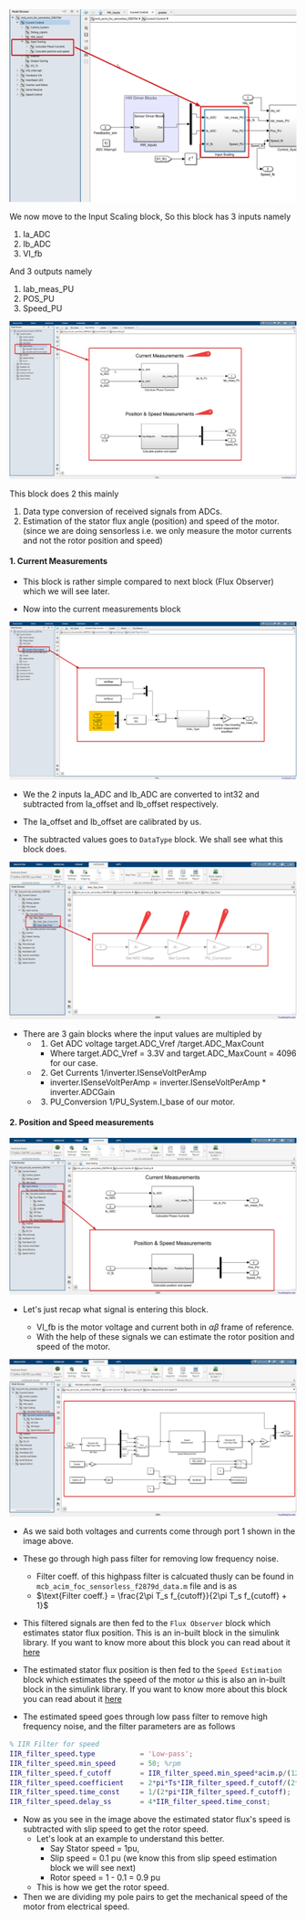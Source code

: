 
![alt text](image-6.png)


We now move to the Input Scaling block, So this block has 3 inputs namely

1. Ia_ADC
2. Ib_ADC
3. VI_fb

And 3 outputs namely
1. Iab_meas_PU
2. POS_PU
3. Speed_PU


![alt text](image-7.png)

This block does 2 this mainly
1. Data type conversion of received signals from ADCs.
2. Estimation of the stator flux angle (position) and speed of the motor. (since we are doing sensorless i.e. we only measure the motor currents and not the rotor position and speed) 

#### 1. Current Measurements

- This block is rather simple compared to next block (Flux Observer) which we will see later.

- Now into the current measurements block

![alt text](image-8.png)

- We the 2 inputs Ia_ADC and Ib_ADC are converted to int32 and subtracted from Ia_offset and Ib_offset respectively.

- The Ia_offset and Ib_offset are calibrated by us. 

- The subtracted values goes to `DataType` block. We shall see what this block does.

![alt text](image-9.png)

- There are 3 gain blocks where the input values are multipled by 
  - 1. Get ADC voltage  target.ADC_Vref /target.ADC_MaxCount
    - Where target.ADC_Vref = 3.3V and target.ADC_MaxCount = 4096 for our case.
  - 2. Get Currents 1/inverter.ISenseVoltPerAmp
    - inverter.ISenseVoltPerAmp = inverter.ISenseVoltPerAmp * inverter.ADCGain
  - 3. PU_Conversion 1/PU_System.I_base of our motor.


#### 2. Position and Speed measurements

![alt text](image-10.png)


- Let's just recap what signal is entering this block.

  - VI_fb is the motor voltage and current both in $\alpha \beta$ frame of reference.
  - With the help of these signals we can estimate the rotor position and speed of the motor.

![alt text](image-11.png)

- As we said both voltages and currents come through port 1 shown in the image above. 
- These go through high pass filter for removing low frequency noise.
  - Filter coeff. of this highpass filter is calcuated thusly can be found in `mcb_acim_foc_sensorless_f2879d_data.m` file and is as 
  - $\text{Filter coeff.} = \frac{2\pi T_s f_{cutoff}}{2\pi T_s f_{cutoff} + 1}$
- This filtered signals are then fed to the `Flux Observer` block which estimates stator flux position. This is an in-built block in the simulink library. If you want to know more about this block you can read about it [here](./Flux_Observer.md)

- The estimated stator flux position is then fed to the `Speed Estimation` block which estimates the speed of the motor $\omega$ this is also an in-built block in the simulink library. If you want to know more about this block you can read about it [here](./Speed_Estimation.md)

- The estimated speed goes through low pass filter to remove high frequency noise, and the filter parameters are as follows

```matlab
% IIR Filter for speed
IIR_filter_speed.type           = 'Low-pass';
IIR_filter_speed.min_speed      = 50; %rpm
IIR_filter_speed.f_cutoff       = IIR_filter_speed.min_speed*acim.p/(120/2); %Hz
IIR_filter_speed.coefficient    = 2*pi*Ts*IIR_filter_speed.f_cutoff/(2*pi*Ts*IIR_filter_speed.f_cutoff + 1);
IIR_filter_speed.time_const     = 1/(2*pi*IIR_filter_speed.f_cutoff);
IIR_filter_speed.delay_ss       = 4*IIR_filter_speed.time_const;
```

- Now as you see in the image above the estimated stator flux's speed is subtracted with slip speed to get the rotor speed.
  - Let's look at an example to understand this better.
    - Say Stator speed  = 1pu,
    - Slip speed = 0.1 pu (we know this from slip speed estimation block we will see next)
    - Rotor speed = 1 - 0.1 = 0.9 pu
  - This is how we get the rotor speed.
- Then we are dividing my pole pairs to get the mechanical speed of the motor from electrical speed.
